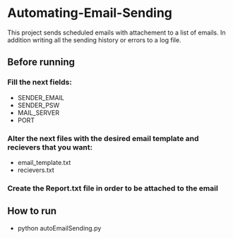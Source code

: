 # Automating-Email-Sending

This project sends scheduled emails with attachement to a list of emails. In addition writing all the sending history or errors to a log file.

## Before running
### Fill the next fields:
+ SENDER_EMAIL
+ SENDER_PSW 
+ MAIL_SERVER 
+ PORT 

### Alter the next files with the desired email template and recievers that you want:
+  email_template.txt
+  recievers.txt

### Create the Report.txt file in order to be attached to the email

## How to run
+ python autoEmailSending.py



